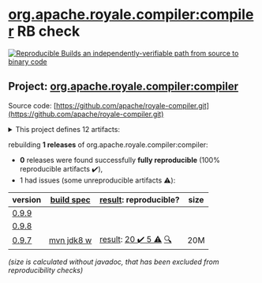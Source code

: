 [org.apache.royale.compiler:compiler](https://search.maven.org/artifact/org.apache.royale.compiler/compiler/) RB check
=======

[![Reproducible Builds](https://reproducible-builds.org/images/logos/rb.svg) an independently-verifiable path from source to binary code](https://reproducible-builds.org/)

## Project: [org.apache.royale.compiler:compiler](https://search.maven.org/artifact/org.apache.royale.compiler/compiler/)

Source code: [https://github.com/apache/royale-compiler.git](https://github.com/apache/royale-compiler.git)

<details><summary>This project defines 12 artifacts:</summary>

* [org.apache.royale.compiler:compiler](https://search.maven.org/artifact/org.apache.royale.compiler/compiler/)
* [org.apache.royale.compiler:compiler-common](https://search.maven.org/artifact/org.apache.royale.compiler/compiler-common/)
* [org.apache.royale.compiler:compiler-externc](https://search.maven.org/artifact/org.apache.royale.compiler/compiler-externc/)
* [org.apache.royale.compiler:compiler-jx](https://search.maven.org/artifact/org.apache.royale.compiler/compiler-jx/)
* [org.apache.royale.compiler:compiler-test-utils](https://search.maven.org/artifact/org.apache.royale.compiler/compiler-test-utils/)
* [org.apache.royale.compiler:debugger](https://search.maven.org/artifact/org.apache.royale.compiler/debugger/)
* [org.apache.royale.compiler:flex-compiler-oem](https://search.maven.org/artifact/org.apache.royale.compiler/flex-compiler-oem/)
* [org.apache.royale.compiler:royale-ant-tasks](https://search.maven.org/artifact/org.apache.royale.compiler/royale-ant-tasks/)
* [org.apache.royale.compiler:royale-compiler-parent](https://search.maven.org/artifact/org.apache.royale.compiler/royale-compiler-parent/)
* [org.apache.royale.compiler:royale-maven-plugin](https://search.maven.org/artifact/org.apache.royale.compiler/royale-maven-plugin/)
* [org.apache.royale.compiler:royaleunit-ant-tasks](https://search.maven.org/artifact/org.apache.royale.compiler/royaleunit-ant-tasks/)
* [org.apache.royale.compiler:swfutils](https://search.maven.org/artifact/org.apache.royale.compiler/swfutils/)
</details>

rebuilding **1 releases** of org.apache.royale.compiler:compiler:
- **0** releases were found successfully **fully reproducible** (100% reproducible artifacts :heavy_check_mark:),
- 1 had issues (some unreproducible artifacts :warning:):

| version | [build spec](/BUILDSPEC.md) | [result](https://reproducible-builds.org/docs/jvm/): reproducible? | size |
| -- | --------- | ------ | -- |
| [0.9.9](https://search.maven.org/artifact/org.apache.royale.compiler/compiler/0.9.9/pom) | | | |
| [0.9.8](https://search.maven.org/artifact/org.apache.royale.compiler/compiler/0.9.8/pom) | | | |
| [0.9.7](https://search.maven.org/artifact/org.apache.royale.compiler/compiler/0.9.7/pom) | [mvn jdk8 w](royale-compiler-0.9.7.buildspec) | [result](royale-maven-plugin-0.9.7.buildinfo): [20 :heavy_check_mark:  5 :warning:](royale-maven-plugin-0.9.7.buildcompare) [:mag:](royale-maven-plugin-0.9.7.diffoscope) | 20M |

<i>(size is calculated without javadoc, that has been excluded from reproducibility checks)</i>
